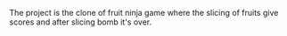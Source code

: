 The project is the clone of fruit ninja game where the slicing of fruits give scores and after slicing bomb it's over.
